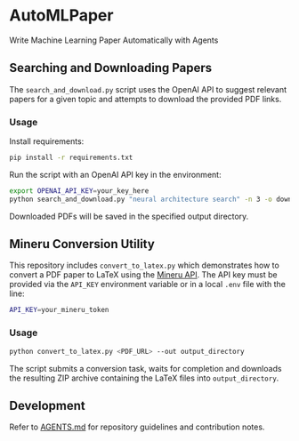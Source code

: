# AutoMLPaper
Write Machine Learning Paper Automatically with Agents

## Searching and Downloading Papers

The `search_and_download.py` script uses the OpenAI API to suggest relevant
papers for a given topic and attempts to download the provided PDF links.

### Usage

Install requirements:

```bash
pip install -r requirements.txt
```

Run the script with an OpenAI API key in the environment:

```bash
export OPENAI_API_KEY=your_key_here
python search_and_download.py "neural architecture search" -n 3 -o downloads
```

Downloaded PDFs will be saved in the specified output directory.

## Mineru Conversion Utility

This repository includes `convert_to_latex.py` which demonstrates how to
convert a PDF paper to LaTeX using the [Mineru API](https://mineru.net/).
The API key must be provided via the `API_KEY` environment variable or in a
local `.env` file with the line:

```bash
API_KEY=your_mineru_token
```

### Usage

```bash
python convert_to_latex.py <PDF_URL> --out output_directory
```

The script submits a conversion task, waits for completion and downloads the
resulting ZIP archive containing the LaTeX files into `output_directory`.

## Development

Refer to [AGENTS.md](AGENTS.md) for repository guidelines and contribution notes.

